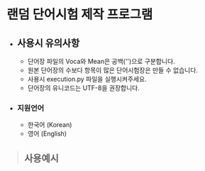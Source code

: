 랜덤 단어시험 제작 프로그램
=========================

* ## 사용시 유의사항
  * 단어장 파일의 Voca와 Mean은 공백('')으로 구분합니다.
  * 원본 단어장의 수보다 항목이 많은 단어시험장은 만들 수 없습니다.
  * 사용시 execution.py 파일을 실행시켜주세요.
  * 단어장의 유니코드는 UTF-8을 권장합니다.

* ### 지원언어
  * 한국어 (Korean)
  * 영어 (English)
  
> ## 사용예시

